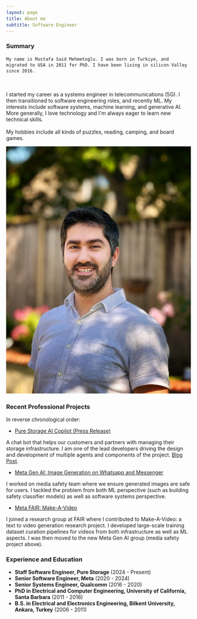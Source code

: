 ```yaml
---
layout: page
title: About me
subtitle: Software Engineer
---
```


### Summary

<div class="about-container">
  <div class="about-text">
    

    My name is Mustafa Said Mehmetoglu. I was born in Turkiye, and migrated to USA in 2011 for PhD. I have been living in silicon Valley since 2016.
<br><br>
    I started my career as a systems engineer in telecommunications (5G). I then transitioned to software engineering roles, and recently ML. My interests include software systems, machine learning, and generative AI. More generally, I love technology and I'm always eager to learn new technical skills.
<br><br>
    My hobbies include all kinds of puzzles, reading, camping, and board games.
  </div>
  <div class="about-image">
    <img src="/assets/img/website-mustafa-full.jpeg" alt="Mustafa Said Mehmetoglu">
  </div>
</div>

### Recent Professional Projects

In reverse chronological order:

- [Pure Storage AI Copilot (Press Release)](https://investor.purestorage.com/news-and-events/press-releases/press-release-details/2024/Industry-First-Innovations-in-the-Pure-Storage-Platform-Help-Customers-Keep-Pace-with-AIs-Rapid-Evolution/default.aspx)

A chat bot that helps our customers and partners with managing their storage infrastructure. I am one of the lead developers driving the design and development of multiple agents and components of the project. [Blog Post](https://blog.purestorage.com/products/pure-storage-ai-copilot-storage-management/).

- [Meta Gen AI: Image Generation on Whatsapp and Messenger](https://www.meta.com/help/artificial-intelligence/1337455336906126/)

I worked on media safety team where we ensure generated images are safe for users. I tackled the problem from both ML perspective (such as building safety classifier models) as well as software systems perspective.

- [Meta FAIR: Make-A-Video](https://makeavideo.studio/)

I joined a research group at FAIR where I contributed to Make-A-Video: a text to video generation research project. I developed large-scale training dataset curation pipelines for videos from both infrastructure as well as ML aspects. I was then moved to the new Meta Gen AI group (media safety project above).

### Experience and Education

- **Staff Software Engineer, Pure Storage** (2024 - Present)
- **Senior Software Engineer, Meta** (2020 - 2024)
- **Senior Systems Engineer, Qualcomm** (2016 - 2020)
- **PhD in Electrical and Computer Engineering, University of California, Santa Barbara** (2011 - 2016)
- **B.S. in Electrical and Electronics Engineering, Bilkent University, Ankara, Turkey** (2006 - 2011)

